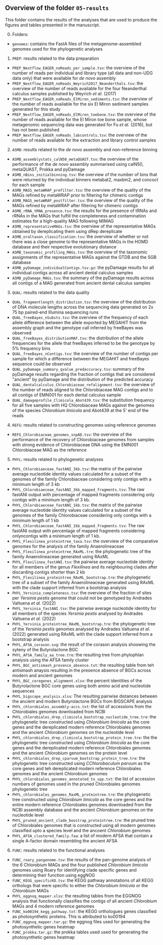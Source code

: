 ## Overview of the folder `05-results`

This folder contains the results of the analyses that are used to produce the figures and tables
presented in the manuscript.

0. Folders:

  - `genomes`: contains the FastA files of the metagenome-assembled genomes used for the
    phylogenetic analyses

1. `PREP`: results related to the data preparation

  - `PREP_Nextflow_EAGER_noReads_per_sample.tsv`: the overview of the number of reads per individual
    and library type (all data and non-UDG data only) that were available for *de novo* assembly
  - `PREP_Nextflow_EAGER_noReads_Weyrich2017_Neanderthals.tsv`: the overview of the number of reads
    available for the four Neanderthal calculus samples published by Weyrich *et al.* (2017)
  - `PREP_Nextflow_EAGER_noReads_ElMiron_sediments.tsv`: the overview of the number of reads
    available for the six El Miron sediment samples generated for this study
  - `PREP_Nextflow_EAGER_noReads_ElMiron_toebone.tsv`: the overview of the number of
    reads available for the El Miron toe bone sample, whose metagenomic sequencing data was
    generated for Fu *et al.* (2016), but has not been published
  - `PREP_Nextflow_EAGER_noReads_labcontrols.tsv`: the overview of the number of reads available for
    the extraction and library control samples

2. `ASMB`: results related to the *de novo* assembly and non-reference binning

  - `ASMB_assemblystats_calN50_metaQUAST.tsv`: the overview of the performance of the *de novo*
    assembly summarised using calN50, metaQUAST, Prokka and pyDamage
  - `ASMB_nBins_initialbinning.tsv`: the overview of the number of bins that were returned by the
    individual binners metabat2, maxbin2, and concoct for each sample
  - `ASMB_MAGS_metaWRAP_prefilter.tsv`: the overview of the quality of the MAGs refined by metaWRAP
    prior to filtering for chimeric contigs
  - `ASMB_MAGS_metaWRAP_postfilter.tsv`: the overview of the quality of the MAGs refined by metaWRAP
    after filtering for chimeric contigs
  - `ASMB_rRNA_tRNA_presence.tsv`: the results for the presence of tRNAs and rRNAs in the MAGs that
    fulfill the completeness and contamination estimates for a high-quality MAG following MIMAG
  - `ASMB_representativeMAGs.tsv`: the overview of the representative MAGs obtained by dereplicating
    them using dRep dereplicate
  - `ASMB_oraltaxon_classification.tsv`: the overview of whether or not there was a close genome to
    the representative MAGs in the HOMD database and their respective evolutionary distance
  - `ASMB_taxonomic_profiling_MAGs.tsv`: the overview of the taxonomic assignments of the
    representative MAGs against the GTDB and the SGB database
  - `ASMB_pyDamage_individualContigs.tsv.gz`: the pyDamage results for all individual contigs across
    all ancient dental calculus samples
  - `ASMB_pyDamage_MAGs.tsv`: the summary of the pyDamage results across all contigs of a MAG
    generated from ancient dental calculus samples

3. `QUAL`: results related to the data quality

  - `QUAL_fragmentlength_distribution.tsv`: the overview of the distribution of DNA molecule lengths
    across the sequencing data generated on 2x 75 bp paired-end Illumina sequencing runs
  - `QUAL_freeBayes_nSubsts.tsv`: the overview of the frequency of each allele difference between the
    allele exported by MEGAHIT from the assembly graph and the genotype call inferred by freeBayes
    was observed
  - `QUAL_freeBayes_distributionMAF.tsv`: the distribution of the allele frequencies for the allele
    that freeBayes inferred to be the genotype by 5% frequency bins
  - `QUAL_freeBayes_nContigs.tsv`: the overview of the number of contigs per sample for which a
    difference between the MEGAHIT and freeBayes sequence could be observed
  - `QUAL_pyDamage_summary_qvalue_predaccuracy.tsv`: summary of the pyDamage results regarding the
    fraction of contigs that are considered "ancient" by pyDamage and the distribution of the
    predicted accuracy
  - `QUAL_dentalcalculus_Chlorobiaceae_refalignment.tsv`: the overview of the number of reads
    aligned to the Chlorobiaceae MAG contigs and to all contigs of EMN001 for each dental calculus
    sample
  - `QUAL_damageprofile_Climicola_Abot439.tsv`: the substitution frequency for all five samples with
    HQ Chlorobiaceae MAGs against the genomes of the species *Chlorobium limicola* and Abot439 at
    the 5' end of the reads

4. `REFG`: results related to constructing genomes using reference genomes

  - `REFG_Chlorobiaceae_genomes_snpAD.tsv`: the overview of the performance of the recovery of
    Chlorobiaceae genomes from samples with strong evidence of Chlorobiaceae DNA using the EMN001
    Chlorobiaceae MAG as the reference

5. `PHYL`: results related to phylogenetic analyses

  - `PHYL_Chlorobiaeceae_fastANI_3kb.tsv`: the matrix of the pairwise average nucleotide identity
    values calculated for a subset of the genomes of the family Chlorobiaceae considering only
    contigs with a minimum length of 3 kb
  - `PHYL_Chlorobiaeceae_fastANI_3kb_mapped_fragments.tsv`: The raw fastANI output with percentage of 
    mapped fragments considering only contigs with a minimum length of 3 kb.
  - `PHYL_Chlorobiaeceae_fastANI_1kb.tsv`: the matrix of the pairwise average nucleotide identity
    values calculated for a subset of the genomes of the family Chlorobiaceae considering only
    contigs with a minimum length of 1 kb
  - `PHYL_Chlorobiaeceae_fastANI_1kb_mapped_fragments.tsv`: The raw fastANI output with percentage of 
    mapped fragments considering onlyncontigs with a minimum length of 1 kb.
  - `PHYL_Flexilinea_proteintree_taxa.tsv`: the overview of the comparative genomes for the analysis
    of the family Anaerolineaceae
  - `PHYL_Flexilinea_proteintree_RAxML.tre`: the phylogenetic tree of the family Anaerolineaceae
    generated using RAxML
  - `PHYL_Flexilinea_fastANI.tsv`: the pairwise average nucleotide identity for all members of the
    genus *Flexilinea* and its neighbouring clades after discarding contigs shorter than 2 kb
  - `PHYL_Flexilinea_proteintree_RAxML_bootstrap.tre`: the phylogenetic tree of a subset of the
    family Anaerolineaceae generated using RAxML with the clade support inferred from a bootstrap
    analysis
  - `PHYL_Yersinia_completeness.tsv`: the overview of the fraction of sites per *Yersinia pestis*
    genome that could not be genotyped by Andrades Valtuena *et al.* (2022)
  - `PHYL_Yersinia_fastANI.tsv`: the pairwise average nucleotide identity for all members of the
    species *Yersinia pestis* analysed by Andrades Valtuena *et al.* (2022)
  - `PHYL_Yersinia_proteintree_RAxML_bootstrap.tre`: the phylogenetic tree of the *Yersinia pestis*
    genomes analysed by Andrades Valtuena *et al.* (2022) generated using RAxML with the clade
    support inferred from a bootstrap analysis
  - `PHYL_AFSA_corason.svg`: the result of the corason analysis shoowing the syteny of the 
    Butyrolactone BGC
  - `PHYL_AFSA_family_aa_tree.tre`: the resulting tree from phylophlan analysis using the AFSA 
    family cluster
  - `PHYL_BGC_antismash_presence_absence.txt`: the resulting table from teh antismash anaysis resulting
    in the presence absence of BGCs across modern and ancient genomes
  - `PHYL_BGC_coregenes_alignment.xlsx`: the percent identities of the Butyrolactone BGC core genes 
    using both amino acid and nucleotide sequences
  - `PHYL_bigscape_analysis.xlsx`: The resulting pairwise distances between the ancient and modern
    Butyrolactone BGCs from BIGSCAPE analysis
  - `PHYL_chlorobiales_assembly-accs.txt`: the list of accessions from the Chlorobiales genomes downloaded
    from NCBI
  - `PHYL_chlorobiales_drep_climicola_bootstrap_nucleotide_tree.tre`: the phylogenetic tree constructed using
    *Chlorobium limicola* as the core genes and the dereplicated modern reference Chlorobiales genomes and the
    ancient *Chlorobium* genomes on the nucleotide level 
  - `PHYL_chlorobiales_drep_climicola_bootstrap_protein_tree.tre`: the the phylogenetic tree constructed using
    *Chlorobium limicola* as the core genes and the dereplicated modern reference Chlorobiales genomes and the
    ancient *Chlorobium* genomes on the protein level
  - `PHYL_chlorobiales_drep_cparvum_bootstrap_protein_tree.tre`: the phylogenetic tree constructed using
    *CChlorobaculum parvum* as the core genes and teh dereplicated modern reference Chlorobiales genomes and the
    ancient *Chlorobium* genomes
  - `PHYL_chlorobiales_genomes_annotated_to_spp.txt`: the list of accession numbers of genomes used in the pruned
    Chlorobiales genomes phylogenetic tree
  - `PHYL_chlorobiales_genomes_RaxML_proteintree.tre`: the phylogenetic tree constructed using
    *Chlorobium limicola* as the core genes and the entire modern reference Chlorobiales genomes downloaded from
     the NCBI assembly database and the ancient *Chlorobium* genomes on the nucleotide level
  - `PHYL_pruned_ancient_clade_boostrap_proteintree.tre`: the pruned tree of Chlorobiales genomes that is
    constructed using all modern genomes classified upto a species level and the ancoent *Chlorobium* genomes
  - `PHYL_AFSA_clustered_family.faa`: a list of modern AFSA that contain a single A-factor domain resembling
    the ancient AFSA

6. `FUNC`: results related to the functional analyses

  - `FUNC_roary_pangenome.tsv`: the results of the pan-genome analysis of the 6 Chlorobium MAGs and
    the four published *Chlorobium limicola* genomes using Roary for identifying clade specific
    genes and determining their function using eggNOG
  - `FUNC_KEGG_specificKO.tsv`: the KEGG pathway annotations of all KEGG orthologs that were
    specific to either the *Chlorobium limicola* or the *Chlorobium* MAGs
  - `PHYL_eggnog_mapper.xlsx`: the resulting tables from the EGGNOG analysis that functionally classifies the
    contigs of all ancient *Chlorobium* MAGs and 4 modern reference genomes
  - `FUNC_ko00194_kegg_pathway.txt`: the KEGG orthologues genes classified as photosynthetic proteins. This is
    attributed to ko00194
  - `FUNC_eggnog_mapper.tar.gz`: the eggnog files used for generating the photosynthetic genes heatmap
  - `FUNC_prokka.tar.gz`: the prokka tables used used for generating the photosynthetic genes heatmap

